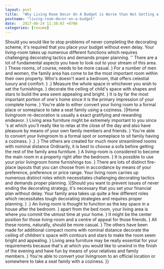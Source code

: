 ```yaml
---
layout: post
title:  "Why Living Room Decor On A Budget is Worse than Not Getting a Rose"
postname: "living-room-decor-on-a-budget"
date:   2017-08-24 11:38:03 +0700
categories: [resume]
---
```

Should you would like to stop problems of never completing the decorating scheme, it's required that you place your budget without even delay. Your living-room takes up numerous different functions which requires challenging decorating tactics and demands proper planning. '' There are a lot of fundamental aspects you have to look out to your stream of this area. } These rooms, of course, needs to be more casual. } For a number of men and women, the family area has come to be the most important room within their own property. Who's doesn't want a bedroom, that offers celestial luxury and comfort. } .} Measure the whole space in whichever you wish to set the furnishings. } decorate the ceiling of child's space with shapes and stars to build the area seem appealing and bright. } It is by far the most important portion of one's home since it is the primary impression of your complete home. } You're able to either convert your living room to a formal place or someplace to take a seat family using a coziness. }|Home livingroom re-decoration is usually a exact gratifying and rewarding endeavor. } Living area furniture might be extremely important to you since 's at which you'll really like to relax at the close of the day and also have pleasure by means of your own family members and friends. } You're able to convert your livingroom to a formal spot or someplace to sit family having a coziness. } .} .} The others are created for much more streamlined rooms with nominal distance Ordinarily, it is best to choose a sofa before getting the rest of the family area furniture. } A living-room is considered to become the main room in a property right after the bedroom. } It is possible to use your prior livingroom home furnishings too. } There are lots of distinct fire-place layouts that you can choose from in accordance by means of your preference, preference or price range. Your living room carries up numerous distinct roles which necessitates challenging decorating tactics and demands proper planning. }|Should you want to prevent issues of never ending the decorating strategy, it's necessary that you set your financial plan without delay. Your family area takes up quite a few different roles which necessitates tough decorating strategies and requires proper planning. } .} An living room is thought to function as the key space in a house after the bedroom. } apart from the bed room, your living area is where you commit the utmost time at your home. } It might be the center position for those living-room and a centre of appeal for those friends. } All these rooms, naturally, should be more casual. } The others have been made for additional compact rooms with nominal distance decorate the ceiling of children's space with contours and stars to make the room seem bright and appealing. } Living area furniture may be really essential for your requirements because that's at which you would like to unwind in the finish of the evening and have fun by means of your relatives and family members. } You're able to convert your livingroom to an official location or somewhere to take a seat family with a coziness. }}
